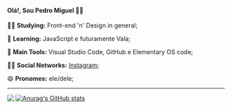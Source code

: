 #### Olá!, Sou Pedro Miguel 👩‍💻

:man_student: **Studying:** Front-end 'n' Design in general;

🌱 **Learning:** JavaScript e futuramente Vala;

:school_satchel: **Main Tools:** Visual Studio Code, GitHub e Elementary OS code;

:raising_hand_man: **Social Networks:** [Instagram](https://www.instagram.com/miguel.oshi/); 

😄 **Pronomes:** ele/dele;



---

<a href="https://github.com/pedromiguel-dev/pedromiguel-dev">
  <img align = "left" src = "https://github-readme-stats.vercel.app/api/top-langs/?username=pedromiguel-dev" />
</a>

[![Anurag's GitHub stats](https://github-readme-stats.vercel.app/api?username=pedromiguel-dev)](https://github.com/anuraghazra/github-readme-stats)


<!--
pedromiguel-dev/pedromiguel-dev is a ✨ special ✨ repository because its `README.md` (this file) appears on your GitHub profile.
You can click the Preview link to take a look at your changes.
--->
